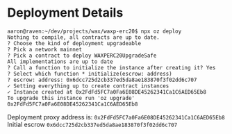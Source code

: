 # Deployment Details

```
aaron@raven:~/dev/projects/wax/waxp-erc20$ npx oz deploy
Nothing to compile, all contracts are up to date.
? Choose the kind of deployment upgradeable
? Pick a network mainnet
? Pick a contract to deploy WAXPERC20UpgradeSafe
All implementations are up to date
? Call a function to initialize the instance after creating it? Yes
? Select which function * initialize(escrow: address)
? escrow: address: 0x6dcc725d2cb337ed5da8ae183870f3f02dd6c707
✓ Setting everything up to create contract instances
✓ Instance created at 0x2FdFd5FC7a0Fa6E08DE45262341Ca1C6AED65Eb8
To upgrade this instance run 'oz upgrade'
0x2FdFd5FC7a0Fa6E08DE45262341Ca1C6AED65Eb8

```

Deployment proxy address is: `0x2FdFd5FC7a0Fa6E08DE45262341Ca1C6AED65Eb8`
Initial escrow `0x6dcc725d2cb337ed5da8ae183870f3f02dd6c707`
```
